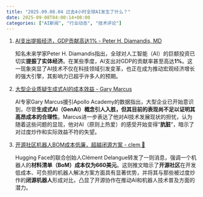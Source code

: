 ```yaml
---
title: "2025.09.08.04 过去4小时全球AI发生了什么？"
date: 2025-09-08T04:00:14+08:00
categories: ["AI新闻", "行业动态", "技术评论"]
---
```


1.  [AI支出提振经济，GDP贡献高达1% - Peter H. Diamandis, MD](https://x.com/PeterDiamandis/status/1964750990755725560)

    知名未来学家Peter H. Diamandis指出，全球对人工智能（AI）的巨额投资已切实**提振了实体经济**。在某些季度，AI支出对GDP的贡献率甚至高达**1%**。这一现象突显了AI技术不仅在科技领域引发变革，也正在成为推动宏观经济增长的强大引擎，其影响力已超乎许多人的预期。
    
2.  [大型企业质疑生成式AI的成本效益 - Gary Marcus](https://x.com/GaryMarcus/status/1964724583862501826)

    AI专家Gary Marcus援引Apollo Academy的数据指出，大型企业已开始意识到，尽管**生成式AI（GenAI）**概念引人入胜，但其目前的表现尚不足以**证明其高昂成本的合理性**。Marcus进一步表达了他对AI技术发展现状的担忧，认为随着这些问题的显现，他对AI（原则上热爱）的感受开始变得“**肮脏**”，暗示了对过度炒作和实际效益不符的失望。
    
3.  [开源社区机器人BOM成本低廉，超越闭源方案 - clem 🤗](https://x.com/ClementDelangue/status/1964736331898404980)

    Hugging Face的联合创始人Clément Delangue转发了一则消息，强调一个机器人的**材料清单（BoM）成本仅为660美元**。这则推文暗示了**开源社区**在开发低成本、可负担的机器人解决方案方面具有显著优势，并将其与那些被过度炒作的**闭源机器人**形成对比，凸显了开源协作在推动AI和机器人技术普及方面的潜力。